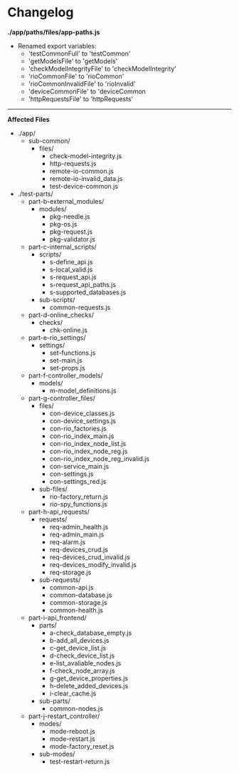 # Changelog

**./app/paths/files/app-paths.js**
* Renamed export variables:
	* 'testCommonFull' to 'testCommon'
	* 'getModelsFile' to 'getModels'
	* 'checkModelIntegrityFile' to 'checkModelIntegrity'
	* 'rioCommonFile' to 'rioCommon'
	* 'rioCommonInvalidFile' to 'rioInvalid'
	* 'deviceCommonFile' to 'deviceCommon
	* 'httpRequestsFile' to 'httpRequests'

---

**Affected Files**
* ./app/
	* sub-common/
		* files/
			* check-model-integrity.js
			* http-requests.js
			* remote-io-common.js
			* remote-io-invalid_data.js
			* test-device-common.js
* ./test-parts/
	* part-b-external_modules/
		* modules/
			* pkg-needle.js
			* pkg-os.js
			* pkg-request.js
			* pkg-validator.js
	* part-c-internal_scripts/
		* scripts/
			* s-define_api.js
			* s-local_valid.js
			* s-request_api.js
			* s-request_api_paths.js
			* s-supported_databases.js
		* sub-scripts/
			* common-requests.js
	* part-d-online_checks/
		* checks/
			* chk-online.js
	* part-e-rio_settings/
		* settings/
			* set-functions.js
			* set-main.js
			* set-props.js
	* part-f-controller_models/
		* models/
			* m-model_definitions.js
	* part-g-controller_files/
		* files/
			* con-device_classes.js
			* con-device_settings.js
			* con-rio_factories.js
			* con-rio_index_main.js
			* con-rio_index_node_list.js
			* con-rio_index_node_reg.js
			* con-rio_index_node_reg_invalid.js
			* con-service_main.js
			* con-settings.js
			* con-settings_red.js
		* sub-files/
			* rio-factory_return.js
			* rio-spy_functions.js
	* part-h-api_requests/
		* requests/
			* req-admin_health.js
			* req-admin_main.js
			* req-alarm.js
			* req-devices_crud.js
			* req-devices_crud_invalid.js
			* req-devices_modify_invalid.js
			* req-storage.js
		* sub-requests/
			* common-api.js
			* common-database.js
			* common-storage.js
			* common-health.js
	* part-i-api_frontend/
		* parts/
			* a-check_database_empty.js
			* b-add_all_devices.js
			* c-get_device_list.js
			* d-check_device_list.js
			* e-list_avaliable_nodes.js
			* f-check_node_array.js
			* g-get_device_properties.js
			* h-delete_added_devices.js
			* i-clear_cache.js
		* sub-parts/
			* common-nodes.js
	* part-j-restart_controller/
		* modes/
			* mode-reboot.js
			* mode-restart.js
			* mode-factory_reset.js
		* sub-modes/
			* test-restart-return.js
